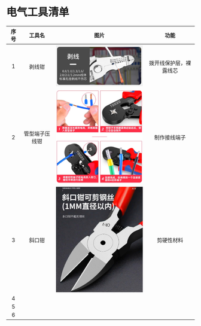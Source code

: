 # 电气工具清单

|  序号   |  工具名   |  图片   |  功能   |
| :-: | :-: | :-: | :-: |
|   1  |  剥线钳   | <img src="./img/剥线钳.png" width="320px">    |  拨开线保护层，裸露线芯   |
|   2  |  管型端子压线钳   |  <img src="./img/管型端子压线钳.png" width="320px">   | 制作接线端子    |
|   3  |  斜口钳   |  <img src="./img/斜口钳.png" width="320px">   | 剪硬性材料    |
|   4  |     |     |     |
|   5  |     |     |     |
|   6  |     |     |     |
